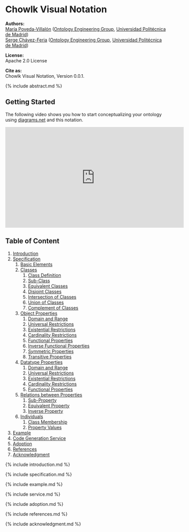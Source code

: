 # Chowlk Visual Notation

**Authors:**<br>
[María Poveda-Villalón](http://w3id.org/people/mpoveda) ([Ontology Engineering Group](https://www.oeg-upm.net/), [Universidad Politécnica de Madrid](https://www.upm.es/))<br>
[Serge Chávez-Feria](http://w3id.org/people/serge) ([Ontology Engineering Group](https://www.oeg-upm.net/), [Universidad Politécnica de Madrid](https://www.upm.es/))

**License:**<br>
Apache 2.0 License

**Cite as:**<br>
Chowlk Visual Notation, Version 0.0.1.

{% include abstract.md %}

## Getting Started

The following video shows you how to start conceptualizing your ontology using <a href="https://diagrams.net/">diagrams.net</a> and this notation.

<iframe width="560" height="315" src="https://www.youtube.com/embed/aTAvtkPCdMw" frameborder="0" allow="accelerometer; autoplay; encrypted-media; gyroscope; picture-in-picture" allowfullscreen></iframe>

## Table of Content

1. [Introduction](#introduction)
2. [Specification](#specification)
    1. [Basic Elements](#basic-elements)
    2. [Classes](#classes)
        1. [Class Definition](#class-definition)
        2. [Sub-Class](#sub-class)
        3. [Equivalent Classes](#equivalent-classes)
        4. [Disjoint Classes](#disjoint-classes)
        5. [Intersection of Classes](#intersection-classes)
        6. [Union of Classes](#union-classes)
        7. [Complement of Classes](#complement-classes)
    3. [Object Properties](#object-properties)
        1. [Domain and Range](#domain-and-range-for-object-properties)
        2. [Universal Restrictions](#universal-restrictions-for-object-properties)
        3. [Existential Restrictions](#existential-restrictions-for-object-properties)
        4. [Cardinality Restrictions](#cardinality-restrictions-for-object-properties)
        5. [Functional Properties](#functional-object-properties)
        6. [Inverse Functional Properties](#inverse-functional-object-properties)
        7. [Symmetric Properties](#symmetric-object-properties)
        8. [Transitive Properties](#transitive-object-properties)
    4. [Datatype Properties](#datatype-properties)
        1. [Domain and Range](#domain-and-range-for-datatype-properties)
        2. [Universal Restrictions](#universal-restrictions-for-datatype-properties)
        3. [Existential Restrictions](#existential-restrictions-for-datatype-properties)
        4. [Cardinality Restrictions](#cardinality-restrictions-for-datatype-properties)
        5. [Functional Properties](#functional-datatype-properties)
    5. [Relations between Properties](#relations-between-properties)
        1. [Sub-Property](#sub-property)
        2. [Equivalent Property](#equivalent-property)
        3. [Inverse Property](#inverse-property)
    6. [Individuals](#individuals)
        1. [Class Membership](#individuals-class-membership)
        2. [Property Values](#individuals-property-values)
3. [Example](#example)
4. [Code Generation Service](#service)
5. [Adoption](#adoption)
6. [References](#references)
7. [Acknowledgment](#acknowledgment)

<a name="introduction"></a>
{% include introduction.md %}

<a name="specification"></a>
{% include specification.md %}

<a name="example"></a>
{% include example.md %}

<a name="service"></a>
{% include service.md %}

<a name="adoption"></a>
{% include adoption.md %}

<a name="references"></a>
{% include references.md %}

<a name="acknowledgment"></a>
{% include acknowledgment.md %}
